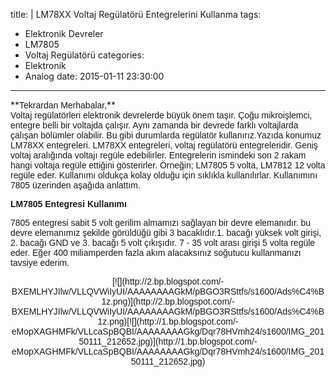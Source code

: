 title: |
  LM78XX Voltaj Regülatörü Entegrelerini Kullanma
tags:
  - Elektronik Devreler
  - LM7805
  - Voltaj Regülatörü
categories:
  - Elektronik
  - Analog
date: 2015-01-11 23:30:00
---
<div class="separator" style="clear: both; text-align: left;">**<span style="font-family: Arial, Helvetica, sans-serif;">Tekrardan Merhabalar,</span>**</div>

<div class="separator" style="clear: both; text-align: left;"><span style="font-family: Arial, Helvetica, sans-serif;">Voltaj regülatörleri elektronik devrelerde büyük önem taşır. Çoğu mikroişlemci, entegre belli bir voltajda çalışır. Aynı zamanda bir devrede farklı voltajlarda çalışan bölümler olabilir. Bu gibi durumlarda regülatör kullanırız.Yazıda konumuz LM78XX entegreleri. LM78XX entegreleri, voltaj regülatörü entegreleridir. Geniş voltaj aralığında voltajı regüle edebilirler. Entegrelerin ismindeki son 2 rakam hangi voltaja regüle ettiğini gösterirler. Örneğin; LM7805 5 volta, LM7812 12 volta regüle eder. Kullanı<!-- more -->mı oldukça kolay olduğu için sıklıkla kullanılırlar. Kullanımını 7805 üzerinden aşağıda anlattım.

**LM7805 Entegresi Kullanımı**

7805 entegresi sabit 5 volt gerilim almamızı sağlayan bir devre elemanıdır. bu devre elemanımız şekilde görüldüğü gibi 3 bacaklıdır.1\. bacağı yüksek volt girişi, 2\. bacağı GND ve 3\. bacağı 5 volt çıkışıdır. 7 - 35 volt arası girişi 5 volta regüle eder. Eğer 400 miliamperden fazla akım alacaksınız soğutucu kullanmanızı tavsiye ederim.

<div class="separator" style="clear: both; text-align: center;">[![](http://2.bp.blogspot.com/-BXEMLHYJIlw/VLLQVWiIyUI/AAAAAAAAGkM/pBGO3RSttfs/s1600/Ads%C4%B1z.png)](http://2.bp.blogspot.com/-BXEMLHYJIlw/VLLQVWiIyUI/AAAAAAAAGkM/pBGO3RSttfs/s1600/Ads%C4%B1z.png)[![](http://1.bp.blogspot.com/-eMopXAGHMFk/VLLcaSpBQBI/AAAAAAAAGkg/Dqr78HVmh24/s1600/IMG_20150111_212652.jpg)](http://1.bp.blogspot.com/-eMopXAGHMFk/VLLcaSpBQBI/AAAAAAAAGkg/Dqr78HVmh24/s1600/IMG_20150111_212652.jpg)</div>